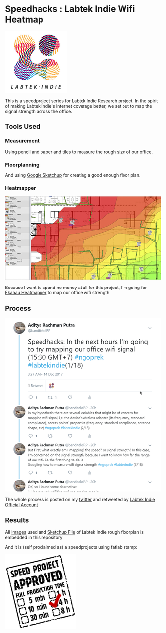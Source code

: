 # Speedhacks : Labtek Indie Wifi Heatmap
![Labtek](/resources/images/labtekIndieLogo200px.png)

This is a speedproject series for Labtek Indie Research project. In the spirit of making Labtek Indie's internet coverage better, we set out to map the signal strength across the office.

## Tools Used
### Measurement
Using pencil and paper and tiles to measure the rough size of our office.
### Floorplanning
And using [Google Sketchup](https://www.sketchup.com/)  for creating a good enough floor plan.
### Heatmapper
![Ekahau](/resources/images/heatmapper.jpg)

Because I want to spend no money at all for this project, I'm going for [Ekahau Heatmapper](https://www.ekahau.com/products/heatmapper/overview/) to map our office wifi strength

## Process
![Twitter](/resources/images/twitter.png) 

The whole process is posted on my [twitter](http://twitter/banditelolRP) and retweeted by [Labtek Indie Official Account](https://twitter.com/banditelolRP/status/941268280878104576)

## Results
All [images](/resources/images/) used and [Sketchup File](/resources/sketchup/) of Labtek Indie rough floorplan is embedded in this repository
 
And it is (self proclaimed as) a speedprojects using fatlab stamp:

![Speedprojects](/resources/images/time_240.png) 